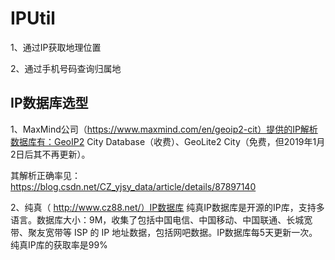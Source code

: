 # IPUtil

1、通过IP获取地理位置

2、通过手机号码查询归属地

## IP数据库选型
1、MaxMind公司（https://www.maxmind.com/en/geoip2-cit）提供的IP解析数据库有：GeoIP2 City Database（收费）、GeoLite2 City（免费，但2019年1月2日后其不再更新）。

其解析正确率见：https://blog.csdn.net/CZ_yjsy_data/article/details/87897140

2、纯真（ http://www.cz88.net/）IP数据库
纯真IP数据库是开源的IP库，支持多语言。数据库大小：9M，收集了包括中国电信、中国移动、中国联通、长城宽带、聚友宽带等 ISP 的 IP 地址数据，包括网吧数据。IP数据库每5天更新一次。纯真IP库的获取率是99%